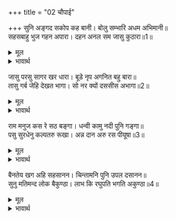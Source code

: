 +++
title = "02 चौपाई"

+++
सुनि अङ्गद सकोप कह बानी। बोलु सम्भारि अधम अभिमानी॥  
सहसबाहु भुज गहन अपारा। दहन अनल सम जासु कुठारा॥1॥  

<details><summary>मूल</summary>

सुनि अङ्गद सकोप कह बानी। बोलु सम्भारि अधम अभिमानी॥  
सहसबाहु भुज गहन अपारा। दहन अनल सम जासु कुठारा॥1॥  
</details>

<details><summary>भावार्थ</summary>

 रावण के ये वचन सुनकर अङ्गद क्रोध सहित वचन बोले- अरे नीच अभिमानी! सँभलकर (सोच-समझकर) बोल। जिनका फरसा सहस्रबाहु की भुजाओं रूपी अपार वन को जलाने के लिए अग्नि के समान था,॥1॥  
</details>

जासु परसु सागर खर धारा। बूडे नृप अगनित बहु बारा॥  
तासु गर्ब जेहि देखत भागा। सो नर क्यों दससीस अभागा॥2॥  

<details><summary>मूल</summary>

जासु परसु सागर खर धारा। बूडे नृप अगनित बहु बारा॥  
तासु गर्ब जेहि देखत भागा। सो नर क्यों दससीस अभागा॥2॥  
</details>

<details><summary>भावार्थ</summary>

 जिनके फरसा रूपी समुद्र की तीव्र धारा में अनगिनत राजा अनेकों बार डूब गए, उन परशुरामजी का गर्व जिन्हें देखते ही भाग गया, अरे अभागे दशशीश! वे मनुष्य क्यों कर हैं?॥2॥  
</details>

राम मनुज कस रे सठ बङ्गा। धन्वी कामु नदी पुनि गङ्गा॥  
पसु सुरधेनु कल्पतरु रूखा। अन्न दान अरु रस पीयूषा॥3॥  

<details><summary>मूल</summary>

राम मनुज कस रे सठ बङ्गा। धन्वी कामु नदी पुनि गङ्गा॥  
पसु सुरधेनु कल्पतरु रूखा। अन्न दान अरु रस पीयूषा॥3॥  
</details>

<details><summary>भावार्थ</summary>

 क्यों रे मूर्ख उद्दण्ड! श्री रामचन्द्रजी मनुष्य हैं? कामदेव भी क्या धनुर्धारी है? और गङ्गाजी क्या नदी हैं? कामधेनु क्या पशु है? और कल्पवृक्ष क्या पेड है? अन्न भी क्या दान है? और अमृत क्या रस है?॥3॥  
</details>

बैनतेय खग अहि सहसानन। चिन्तामनि पुनि उपल दसानन॥  
सुनु मतिमन्द लोक बैकुण्ठा। लाभ कि रघुपति भगति अकुण्ठा॥4॥  

<details><summary>मूल</summary>

बैनतेय खग अहि सहसानन। चिन्तामनि पुनि उपल दसानन॥  
सुनु मतिमन्द लोक बैकुण्ठा। लाभ कि रघुपति भगति अकुण्ठा॥4॥  
</details>

<details><summary>भावार्थ</summary>

 गरुडजी क्या पक्षी हैं? शेषजी क्या सर्प हैं? अरे रावण! चिन्तामणि भी क्या पत्थर है? अरे ओ मूर्ख! सुन, वैकुण्ठ भी क्या लोक है? और श्री रघुनाथजी की अखण्ड भक्ति क्या (और लाभों जैसा ही) लाभ है?॥4॥  
</details>

